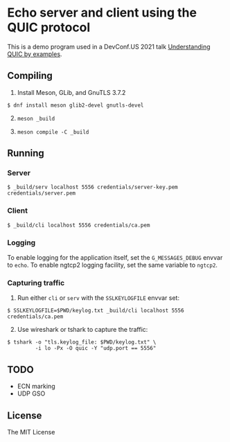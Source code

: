 # Echo server and client using the QUIC protocol

This is a demo program used in a DevConf.US 2021 talk [Understanding
QUIC by examples].

## Compiling

1. Install Meson, GLib, and GnuTLS 3.7.2

```console
$ dnf install meson glib2-devel gnutls-devel
```

2. `meson _build`

3. `meson compile -C _build`

## Running

### Server

```console
$ _build/serv localhost 5556 credentials/server-key.pem credentials/server.pem
```

### Client

```console
$ _build/cli localhost 5556 credentials/ca.pem
```

### Logging

To enable logging for the application itself, set the
`G_MESSAGES_DEBUG` envvar to `echo`.  To enable ngtcp2 logging
facility, set the same variable to `ngtcp2`.

### Capturing traffic

1. Run either `cli` or `serv` with the `SSLKEYLOGFILE` envvar set:

```console
$ SSLKEYLOGFILE=$PWD/keylog.txt _build/cli localhost 5556 credentials/ca.pem
```

2. Use wireshark or tshark to capture the traffic:

```console
$ tshark -o "tls.keylog_file: $PWD/keylog.txt" \
         -i lo -Px -O quic -Y "udp.port == 5556"
```

## TODO

- ECN marking
- UDP GSO

## License

The MIT License

[Understanding QUIC by examples]: https://devconfus2021.sched.com/event/lkfO/understanding-quic-by-examples

